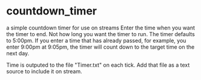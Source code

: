 # countdown_timer
a simple countdown timer for use on streams
Enter the time when you want the timer to end. Not how long you want the timer to run.
The timer defaults to 5:00pm. If you enter a time that has already passed,
for example, you enter 9:00pm at 9:05pm, the timer will count down to the target time on the next day.

Time is outputed to the file "Timer.txt" on each tick. Add that file as a text source 
to include it on stream.
